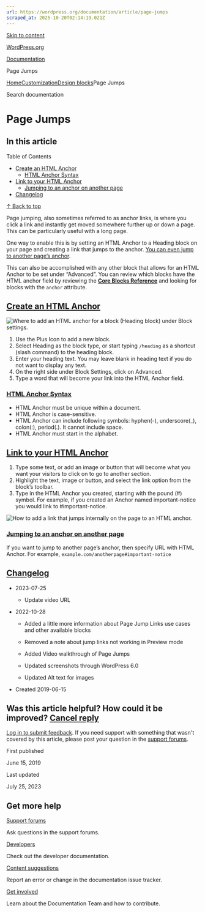 ```yaml
---
url: https://wordpress.org/documentation/article/page-jumps
scraped_at: 2025-10-20T02:14:19.021Z
---
```


[Skip to content](https://wordpress.org/documentation/article/page-jumps/#wp--skip-link--target)

[WordPress.org](https://wordpress.org/)

[Documentation](https://wordpress.org/documentation)

Page Jumps

[Home](https://wordpress.org/documentation)[Customization](https://wordpress.org/documentation/customization/)[Design blocks](https://wordpress.org/documentation/category/design-blocks/)Page Jumps

Search documentation

# Page Jumps

## In this article

Table of Contents

- [Create an HTML Anchor](https://wordpress.org/documentation/article/page-jumps/#create-an-html-anchor)
  - [HTML Anchor Syntax](https://wordpress.org/documentation/article/page-jumps/#html-anchor-syntax)
- [Link to your HTML Anchor](https://wordpress.org/documentation/article/page-jumps/#link-to-your-html-anchor)
  - [Jumping to an anchor on another page](https://wordpress.org/documentation/article/page-jumps/#useful-hint)
- [Changelog](https://wordpress.org/documentation/article/page-jumps/#changelog)

[↑ Back to top](https://wordpress.org/documentation/article/page-jumps/#wp--skip-link--target)

Page jumping, also sometimes referred to as anchor links, is where you click a link and instantly get moved somewhere further up or down a page. This can be particularly useful with a long page.

One way to enable this is by setting an HTML Anchor to a Heading block on your page and creating a link that jumps to the anchor. [You can even jump to another page’s anchor](https://wordpress.org/documentation/article/page-jumps/#useful-hint).

This can also be accomplished with any other block that allows for an HTML Anchor to be set under “Advanced”. You can review which blocks have the HTML anchor field by reviewing the **[Core Blocks Reference](https://developer.wordpress.org/block-editor/reference-guides/core-blocks/)** and looking for blocks with the `anchor` attribute.

## [Create an HTML Anchor](https://wordpress.org/documentation/article/page-jumps/\#create-an-html-anchor)

![Where to add an HTML anchor for a block (Heading block) under Block settings.](https://wordpress.org/documentation/files/2022/10/190138307-c7915fea-353c-44a1-9056-a07a3af12790.png)

1. Use the Plus Icon to add a new block.
2. Select Heading as the block type, or start typing `/heading` as a shortcut (slash command) to the heading block.
3. Enter your heading text. You may leave blank in heading text if you do not want to display any text.
4. On the right side under Block Settings, click on Advanced.
5. Type a word that will become your link into the HTML Anchor field.

### [HTML Anchor Syntax](https://wordpress.org/documentation/article/page-jumps/\#html-anchor-syntax)

- HTML Anchor must be unique within a document.
- HTML Anchor is case-sensitive.
- HTML Anchor can include following symbols: hyphen(-), underscore(\_), colon(:), period(.). It cannot include space.
- HTML Anchor must start in the alphabet.

## [Link to your HTML Anchor](https://wordpress.org/documentation/article/page-jumps/\#link-to-your-html-anchor)

1. Type some text, or add an image or button that will become what you want your visitors to click on to go to another section.
2. Highlight the text, image or button, and select the link option from the block’s toolbar.
3. Type in the HTML Anchor you created, starting with the pound (#) symbol. For example, if you created an Anchor named important-notice you would link to #important-notice.

![How to add a link that jumps internally on the page to an HTML anchor.](https://wordpress.org/documentation/files/2022/10/190138761-276173ca-c970-4834-90fd-d4ee23a90218.png)

### [Jumping to an anchor on another page](https://wordpress.org/documentation/article/page-jumps/\#useful-hint)

If you want to jump to another page’s anchor, then specify URL with HTML Anchor. For example, `example.com/anotherpage#important-notice`

## [Changelog](https://wordpress.org/documentation/article/page-jumps/\#changelog)

- 2023-07-25
  - Update video URL
- 2022-10-28


  - Added a little more information about Page Jump Links use cases and other available blocks

  - Removed a note about jump links not working in Preview mode
  - Added Video walkthrough of Page Jumps
  - Updated screenshots through WordPress 6.0
  - Updated Alt text for images
- Created 2019-06-15

## Was this article helpful? How could it be improved? [Cancel reply](https://wordpress.org/documentation/article/page-jumps/\#respond)

[Log in to submit feedback](https://login.wordpress.org/?redirect_to=https%3A%2F%2Fwordpress.org%2Fdocumentation%2Farticle%2Fpage-jumps%2F&locale=en_US). If you need support with something that wasn't covered by this article, please post your question in the [support forums](https://wordpress.org/support/forums/).

First published

June 15, 2019

Last updated

July 25, 2023

## Get more help

[Support forums](https://wordpress.org/support/forums/)

Ask questions in the support forums.

[Developers](https://developer.wordpress.org/)

Check out the developer documentation.

[Content suggestions](https://github.com/WordPress/Documentation-Issue-Tracker/issues)

Report an error or change in the documentation issue tracker.

[Get involved](https://make.wordpress.org/docs/)

Learn about the Documentation Team and how to contribute.